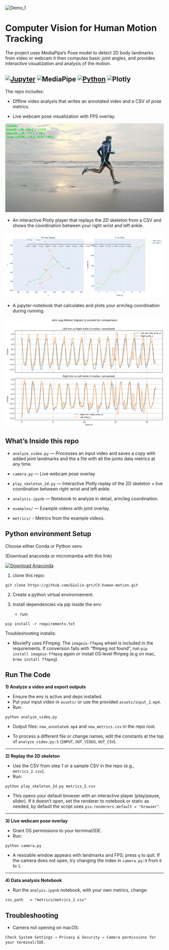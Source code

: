![Demo_1](assets/screenshot_example_2.png)


# Computer Vision for Human Motion Tracking 

The project uses MediaPipe’s Pose model to detect 2D body landmarks from video or webcam it then computes basic joint angles, and provides interactive visualization and analysis of the motion.

[![Jupyter](https://img.shields.io/badge/Jupyter-F37626.svg?&style=for-the-badge&logo=Jupyter&logoColor=purple)](https://jupyter.org/)
![MediaPipe](https://img.shields.io/badge/MediaPipe-FF6F00?style=for-the-badge&logo=mediapipe&logoColor=white)
[![Python](https://img.shields.io/badge/Python-FFD43B?style=for-the-badge&logo=python&logoColor=blue)](https://www.python.org/)
![Plotly](https://img.shields.io/badge/Plotly-3F4F75?style=for-the-badge&logo=plotly&logoColor=white)
--- 
The repo includes:
- Offline video analysis that writes an annotated video and a CSV of pose metrics.

- Live webcam pose visualization with FPS overlay.

![Demo_2](assets/screenshot_example_1.png)

- An interactive Plotly player that replays the 2D skeleton from a CSV and shows the coordination between your right wrist and left ankle.

![data_analysis](assets/data_analysis_demo.png)
- A jupyter-notebook that calculates and plots your arm/leg coordination during running.

![graph](assets/graph.png)




## What’s Inside this repo
- `analyze_video.py` — Processes an input video and saves a copy with added joint landmarks and the a file with all the joints data metrics at any time.
- `camera.py` — Live webcam pose overlay

- `play_skeleton_2d.py` — Interactive Plotly replay of the 2D skeleton + live coordination between right wrist and left ankle.
- `analysis.ipynb` — Notebook to analyze in detail, arm/leg coordination.

- `examples/` — Example videos with joint overlay.

- `metrics/` - Metrics from the example videos.

## Python environment Setup

Choose either Conda or Python venv.

(Download anaconda or micromamba with this link)

[![Download Anaconda](https://img.shields.io/badge/Download-Anaconda-44A833?style=for-the-badge&logo=anaconda&logoColor=white)](https://www.anaconda.com/download)


1) clone this repo: 
```
git clone https://github.com/Giulio-grt/CV-human-motion.git
```
2) Create a python virtual environnement.
3) Install dependencies via pip inside the env:

   - run: 
```
pip install -r requirements.txt
```


Troubleshooting installs:

- MoviePy uses FFmpeg. The `imageio-ffmpeg` wheel is included in the requirements. If conversion fails with “ffmpeg not found”, run `pip install imageio-ffmpeg` again or install OS‑level ffmpeg (e.g on mac, `brew install ffmpeg`).


## Run The Code 

**1) Analyze a video and export outputs**
- Ensure the env is active and deps installed.
- Put your input video in `assets/` or use the provided `assets/input_2.mp4`.
- Run: 
```
python analyze_video.py
```
  - Output files: `new_annotated.mp4` and `new_metrics.csv` in the repo root.

- To process a different file or change names, edit the constants at the top of `analyze_video.py:5` (`INPUT`, `OUT_VIDEO`, `OUT_CSV`).

---

**2) Replay the 2D skeleton**
- Use the CSV from step 1 or a sample CSV in the repo (e.g., `metrics_2.csv`).
- Run: 
```
python play_skeleton_2d.py metrics_2.csv
```
- This opens your default browser with an interactive player (play/pause, slider). If it doesn’t open, set the renderer to notebook or static as needed, by default the script uses `pio.renderers.default = "browser"`.

---

**3) Live webcam pose overlay**
- Grant OS permissions to your terminal/IDE.
- Run: 
```
python camera.py
```
- A resizable window appears with landmarks and FPS; press `q` to quit. If the camera does not open, try changing the index in `camera.py:9` from `0` to `1`.
---

**4) Data analysis Notebook**

- Run the `analyis.ipynb` notebook, with your own metrics, change:
```
csv_path   = "metrics/metrics_2.csv" 
```

## Troubleshooting  

- Camera not opening on macOS:
```
Check System Settings → Privacy & Security → Camera permissions for your terminal/IDE.
```



